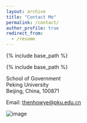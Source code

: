 ```yaml
---
layout: archive
title: "Contact Me"
permalink: /contact/
author_profile: true
redirect_from:
  - /resume
---
```


{% include base_path %}

{% include base_path %}

School of Government  
Peking University  
Beijing, China, 100871  


Email: thenhowye@pku.edu.cn  

![image](https://thenhow-ye.github.io/images/map.png)
